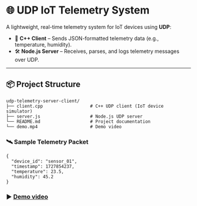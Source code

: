 # 🌐 UDP IoT Telemetry System

A lightweight, real-time telemetry system for IoT devices using **UDP**:

- 📡 **C++ Client** – Sends JSON-formatted telemetry data (e.g., temperature, humidity).
- 🛠️ **Node.js Server** – Receives, parses, and logs telemetry messages over UDP.

---

## 📦 Project Structure
```
udp-telemetry-server-client/
├── client.cpp                  # C++ UDP client (IoT device simulator)
├── server.js                   # Node.js UDP server
└── README.md                   # Project documentation
└── demo.mp4                    # Demo video
```
### 🛰️ Sample Telemetry Packet

```
{
  "device_id": "sensor_01",
  "timestamp": 1727854237,
  "temperature": 23.5,
  "humidity": 45.2
}
```
### ▶️ [Demo video](https://youtu.be/ckj3uGowqQ4)

